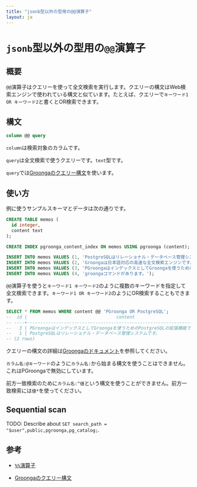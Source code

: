 ```yaml
---
title: "jsonb型以外の型用の@@演算子"
layout: ja
---
```


# `jsonb`型以外の型用の`@@`演算子

## 概要

`@@`演算子はクエリーを使って全文検索を実行します。クエリーの構文はWeb検索エンジンで使われている構文と似ています。たとえば、クエリーで`キーワード1 OR キーワード2`と書くとOR検索できます。

## 構文

```sql
column @@ query
```

`column`は検索対象のカラムです。

`query`は全文検索で使うクエリーです。`text`型です。

`query`では[Groongaのクエリー構文](http://groonga.org/docs/reference/grn_expr/query_syntax.html)を使います。

## 使い方

例に使うサンプルスキーマとデータは次の通りです。

```sql
CREATE TABLE memos (
  id integer,
  content text
);

CREATE INDEX pgroonga_content_index ON memos USING pgroonga (content);
```

```sql
INSERT INTO memos VALUES (1, 'PostgreSQLはリレーショナル・データベース管理システムです。');
INSERT INTO memos VALUES (2, 'Groongaは日本語対応の高速な全文検索エンジンです。');
INSERT INTO memos VALUES (3, 'PGroongaはインデックスとしてGroongaを使うためのPostgreSQLの拡張機能です。');
INSERT INTO memos VALUES (4, 'groongaコマンドがあります。');
```

`@@`演算子を使うと`キーワード1 キーワード2`のように複数のキーワードを指定して全文検索できます。`キーワード1 OR キーワード2`のようにOR検索することもできます。

```sql
SELECT * FROM memos WHERE content @@ 'PGroonga OR PostgreSQL';
--  id |                                  content
-- ----+---------------------------------------------------------------------------
--   3 | PGroongaはインデックスとしてGroongaを使うためのPostgreSQLの拡張機能です。
--   1 | PostgreSQLはリレーショナル・データベース管理システムです。
-- (2 rows)
```

クエリーの構文の詳細は[Groongaのドキュメント](http://groonga.org/ja/docs/reference/grn_expr/query_syntax.html)を参照してください。

`カラム名:@キーワード`のように`カラム名:`から始まる構文を使うことはできません。これはPGroongaで無効にしています。

前方一致検索のために`カラム名:^値`という構文を使うことができません。前方一致検索には`値*`を使ってください。

## Sequential scan

TODO: Describe about `SET search_path = "$user",public,pgroonga,pg_catalog;`.

## 参考

  * [`%%`演算子](match.html)

  * [Groongaのクエリー構文](http://groonga.org/ja/docs/reference/grn_expr/query_syntax.html)
